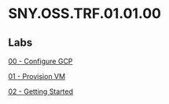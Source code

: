 # SNY.OSS.TRF.01.01.00


## Labs 

[00 - Configure GCP](labs/00-Configure_GCP/README.md)

[01 - Provision VM](labs/01-Provision_VM/README.md)

[02 - Getting Started](labs/02-Getting_started/README.md)